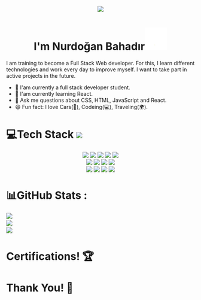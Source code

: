 <p align="center">
  <img src="https://miro.medium.com/max/2048/1*OohqW5DGh9CQS4hLY5FXzA.png" height="230"/>
</p>

<h1 align="center">I'm Nurdoğan Bahadır<img src="https://github.com/Kathryn-Jie/Kathryn-Jie/blob/main/wave.gif" width="60px"/></h1>
I am training to become a Full Stack Web developer. For this, I learn different technologies and work every day to improve myself. I want to take part in active projects in the future.

- 🔭 I'am currently a full stack developer student.
- 🌱 I'am currently learning React.
- 💬 Ask me questions about CSS, HTML, JavaScript and React.
- 😄 Fun fact: I love Cars(🚗), Codeing(💻), Traveling(🌍).

# 💻Tech Stack <img src = "https://media2.giphy.com/media/QssGEmpkyEOhBCb7e1/giphy.gif?cid=ecf05e47a0n3gi1bfqntqmob8g9aid1oyj2wr3ds3mg700bl&rid=giphy.gif" width = 32px> 
<div align="center">
<img src="https://user-images.githubusercontent.com/73097560/115834477-dbab4500-a447-11eb-908a-139a6edaec5c.gif">
  <code><img width="10%" src="https://www.svgrepo.com/show/303205/html-5-logo.svg"></code>
  <code><img width="10%" src="https://www.svgrepo.com/show/452185/css-3.svg"></code>
 <code><img width="10%" src="https://www.svgrepo.com/show/452045/js.svg"></code>
  <code><img width="10%" src="https://www.svgrepo.com/show/353498/bootstrap.svg"></code>
<br />
  <code><img width="10%" src="https://www.svgrepo.com/show/354431/tailwindcss-icon.svg"></code>
  <code><img width="10%" src="https://www.svgrepo.com/show/354310/sass.svg"></code>
  <code><img width="10%" src="https://www.svgrepo.com/show/452075/node-js.svg"></code>
  <code><img width="10%" src="https://www.svgrepo.com/show/452092/react.svg"></code>
<br />
<code><img width="10%" src="https://www.svgrepo.com/show/303600/typescript-logo.svg"></code>
<code><img width="10%" src="https://www.svgrepo.com/show/452210/git.svg"></code>
  <code><img width="10%" src="https://www.svgrepo.com/show/512317/github-142.svg"></code>
  <code><img width="10%" src="https://www.svgrepo.com/show/452077/npm.svg"></code>
</div>

# 📊GitHub Stats :
![](https://github-readme-stats.vercel.app/api?username=nurdoganbahadir&theme=radical&hide_border=false&include_all_commits=false&count_private=false)<br/>
![](https://github-readme-streak-stats.herokuapp.com/?user=nurdoganbahadir&theme=radical&hide_border=false)<br/>
![](https://github-readme-stats.vercel.app/api/top-langs/?username=nurdoganbahadir&theme=radical&hide_border=false&include_all_commits=false&count_private=false&layout=compact)



<h1>Certifications! 🏆</h1>

<h1>Thank You! 🤵 </h1>
